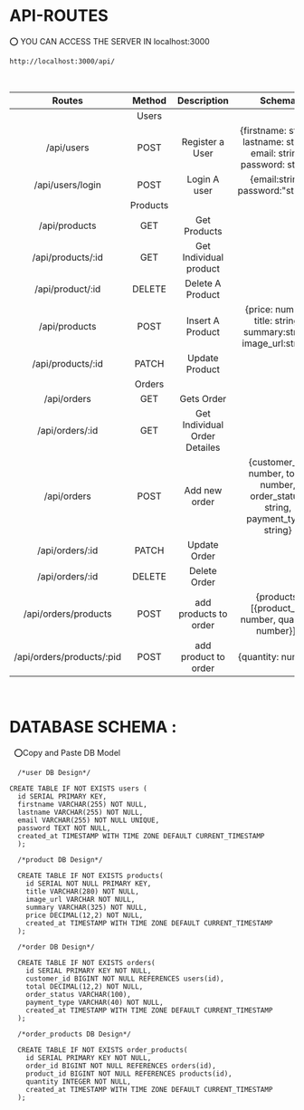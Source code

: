 # API-ROUTES

⭕ YOU CAN ACCESS THE SERVER IN localhost:3000
```Base URL
http://localhost:3000/api/
```

&nbsp;

|            Routes             | Method |          Description          |        Schema                    |
| :---------------------------: | :----: | :---------------------------: | :---------------------------:    |
|                               | Users  
|      /api/users               |  POST  |        Register a User        |{firstname: string, lastname: string, email: string, password: string}
|      /api/users/login         |  POST  |         Login A user          |{email:string, password:"string"} |
|                               | Products  
|         /api/products         |  GET   |         Get Products          |
|      /api/products/:id        |  GET   |    Get Individual product     |
|     /api/product/:id          | DELETE |       Delete A Product        |
|      /api/products            |  POST  |       Insert A Product        |{price: number, title: string, summary:string, image_url:string}|
|      /api/products/:id        | PATCH  |        Update Product         |
|                               | Orders  
|      /api/orders              |  GET   |          Gets Order           |
|      /api/orders/:id          |  GET   | Get Individual Order Detailes |
|       /api/orders             |  POST  |     Add new order             |{customer_id: number, total: number, order_status: string, payment_type: string}
|       /api/orders/:id         | PATCH  |      Update Order             |
|       /api/orders/:id         | DELETE |      Delete Order             |
|   /api/orders/products        | POST   |   add products to order       |{products: [{product_id: number, quantity: number}]}
|     /api/orders/products/:pid | POST   |   add product to order        |{quantity: number}

&nbsp;

# DATABASE SCHEMA : 

&nbsp;
⭕Copy and Paste DB Model

```db
  /*user DB Design*/

CREATE TABLE IF NOT EXISTS users (
  id SERIAL PRIMARY KEY,
  firstname VARCHAR(255) NOT NULL,
  lastname VARCHAR(255) NOT NULL,
  email VARCHAR(255) NOT NULL UNIQUE,
  password TEXT NOT NULL,
  created_at TIMESTAMP WITH TIME ZONE DEFAULT CURRENT_TIMESTAMP
  );

  /*product DB Design*/

  CREATE TABLE IF NOT EXISTS products(
    id SERIAL NOT NULL PRIMARY KEY,
    title VARCHAR(280) NOT NULL,
    image_url VARCHAR NOT NULL,
    summary VARCHAR(325) NOT NULL,
    price DECIMAL(12,2) NOT NULL,
    created_at TIMESTAMP WITH TIME ZONE DEFAULT CURRENT_TIMESTAMP
  );

  /*order DB Design*/

  CREATE TABLE IF NOT EXISTS orders(
    id SERIAL PRIMARY KEY NOT NULL,
    customer_id BIGINT NOT NULL REFERENCES users(id),
    total DECIMAL(12,2) NOT NULL,
    order_status VARCHAR(100),
    payment_type VARCHAR(40) NOT NULL,
    created_at TIMESTAMP WITH TIME ZONE DEFAULT CURRENT_TIMESTAMP
  );

  /*order_products DB Design*/
  
  CREATE TABLE IF NOT EXISTS order_products(
    id SERIAL PRIMARY KEY NOT NULL,
    order_id BIGINT NOT NULL REFERENCES orders(id),
    product_id BIGINT NOT NULL REFERENCES products(id),
    quantity INTEGER NOT NULL,
    created_at TIMESTAMP WITH TIME ZONE DEFAULT CURRENT_TIMESTAMP
  );
```